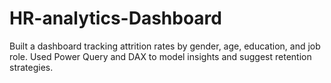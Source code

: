 # HR-analytics-Dashboard
Built a dashboard tracking attrition rates by gender, age, education, and  job role.  Used Power Query and DAX to model insights and suggest retention  strategies.
